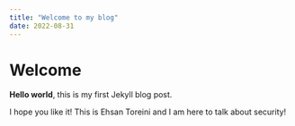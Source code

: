 ```yaml
---
title: "Welcome to my blog"
date: 2022-08-31
---
```


# Welcome

**Hello world**, this is my first Jekyll blog post.

I hope you like it! This is Ehsan Toreini and I am here to talk about security!
